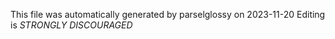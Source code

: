 This file was automatically generated by parselglossy on 2023-11-20
Editing is *STRONGLY DISCOURAGED*
